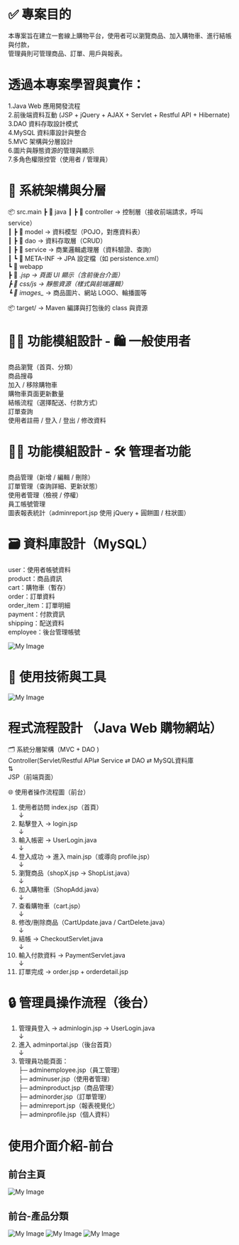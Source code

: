 # ✅ 專案目的
本專案旨在建立一套線上購物平台，使用者可以瀏覽商品、加入購物車、進行結帳與付款，<br>
管理員則可管理商品、訂單、用戶與報表。<br>

# 透過本專案學習與實作：
1.Java Web 應用開發流程<br>
2.前後端資料互動 (JSP + jQuery + AJAX + Servlet + Restful API + Hibernate)<br>
3.DAO 資料存取設計模式<br>
4.MySQL 資料庫設計與整合<br>
5.MVC 架構與分層設計<br>
6.圖片與靜態資源的管理與顯示<br>
7.多角色權限控管（使用者 / 管理員）<br>

# 🧱 系統架構與分層
📦 src.main
 ┣ 📁 java
 ┃ ┣ 📁 controller     → 控制層（接收前端請求，呼叫 service）<br>
 ┃ ┣ 📁 model       → 資料模型（POJO，對應資料表）<br>
 ┃ ┣ 📁 dao         → 資料存取層（CRUD）<br>
 ┃ ┣ 📁 service     → 商業邏輯處理層（資料驗證、查詢）<br>
 ┃ ┗ 📁 META-INF    → JPA 設定檔（如 persistence.xml）<br>
 ┗ 📁 webapp<br>
   ┣ 📄 *.jsp        → 頁面 UI 顯示（含前後台介面）<br>
   ┣ 📁 css/js       → 靜態資源（樣式與前端邏輯）<br>
   ┗ 📁 images_*     → 商品圖片、網站 LOGO、輪播圖等<br>

📦 target/ → Maven 編譯與打包後的 class 與資源<br>

# 🧑‍💻 功能模組設計 - 🛍 一般使用者 
商品瀏覽（首頁、分類）<br>
商品搜尋<br>
加入 / 移除購物車<br>
購物車頁面更新數量<br>
結帳流程（選擇配送、付款方式）<br>
訂單查詢<br>
使用者註冊 / 登入 / 登出 / 修改資料<br>

# 🧑‍💻 功能模組設計 - 🛠 管理者功能 
商品管理（新增 / 編輯 / 刪除）<br>
訂單管理（查詢詳細、更新狀態）<br>
使用者管理（檢視 / 停權）<br>
員工帳號管理<br>
圖表報表統計（adminreport.jsp 使用 jQuery + 圓餅圖 / 柱狀圖）<br>

# 🗃 資料庫設計（MySQL） 
user：使用者帳號資料<br>
product：商品資訊<br>
cart：購物車（暫存）<br>
order：訂單資料<br>
order_item：訂單明細<br>
payment：付款資訊<br>
shipping：配送資料<br>
employee：後台管理帳號<br>

![My Image](images/000-SQL.jpg)

# 🔧 使用技術與工具 
![My Image](images/000-使用技術與工具.png)

# 程式流程設計 （Java Web 購物網站） 
🗂 系統分層架構（MVC + DAO )<br>
Controller(Servlet/Restful API⇄ Service ⇄ DAO ⇄ MySQL資料庫<br>
        ⇅<br>
      JSP（前端頁面）<br>

🌐 使用者操作流程圖（前台） 
1. 使用者訪問 index.jsp（首頁）<br>
          ↓<br>
2. 點擊登入 → login.jsp<br>
          ↓<br>
3. 輸入帳密 → UserLogin.java<br>
          ↓<br>
4. 登入成功 → 進入 main.jsp（或導向 profile.jsp）<br>
          ↓<br>
5. 瀏覽商品（shopX.jsp → ShopList.java）<br>
          ↓<br>
6. 加入購物車（ShopAdd.java）<br>
          ↓<br>
7. 查看購物車（cart.jsp）<br>
          ↓<br>
8. 修改/刪除商品（CartUpdate.java / CartDelete.java）<br>
          ↓<br>
9. 結帳 → CheckoutServlet.java<br>
          ↓
10. 輸入付款資料 → PaymentServlet.java<br>
          ↓
11. 訂單完成 → order.jsp + orderdetail.jsp<br>

# 🔒 管理員操作流程（後台） 
1. 管理員登入 → adminlogin.jsp → UserLogin.java<br>
          ↓
2. 進入 adminportal.jsp（後台首頁）<br>
          ↓
3. 管理員功能頁面：<br>
   ├─ adminemployee.jsp（員工管理）<br>
   ├─ adminuser.jsp（使用者管理）<br>
   ├─ adminproduct.jsp（商品管理）<br>
   ├─ adminorder.jsp（訂單管理）<br>
   ├─ adminreport.jsp（報表視覺化）<br>
   ├─ adminprofile.jsp（個人資料）<br>

# 使用介面介紹-前台
## 前台主頁
![My Image](images/001前台-首頁.jpg)

## 前台-產品分類
![My Image](images/001前台-顯示產品-電子.jpg)
![My Image](images/001前台-顯示產品-家居.jpg)
![My Image](images/001前台-顯示產品-搜尋.jpg)











